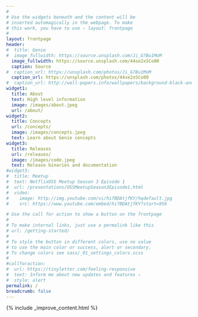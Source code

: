 ```yaml
---
#
# Use the widgets beneath and the content will be
# inserted automagically in the webpage. To make
# this work, you have to use › layout: frontpage
#
layout: frontpage
header:
#  title: Genie
#  image_fullwidth: https://source.unsplash.com/Ji_G7Bu1MoM
  image_fullwidth: https://source.unsplash.com/44se2xSCo00
  caption: Source
#  caption_url: https://unsplash.com/photos/Ji_G7Bu1MoM
  caption_url: https://unsplash.com/photos/44se2xSCo00
#  caption_url: http://wall-papers.info/wallpapers/background-black-and-red.html
widget1:
  title: About
  text: High level information
  image: /images/about.jpeg
  url: /about/
widget2:
  title: Concepts
  url: /concepts/
  image: /images/concepts.jpeg
  text: Learn about Genie concepts
widget3:
  title: Releases
  url: /releases/
  image: /images/code.jpeg
  text: Release binaries and documentation
#widget3:
#  title: Meetup
#  text: NetflixOSS Meetup Season 3 Episode 1
#  url: /presentations/OSSMeetupSeason3Episode1.html
#  video:
#    image: http://img.youtube.com/vi/hi7BDAtjfKY/hqdefault.jpg
#    src: https://www.youtube.com/embed/hi7BDAtjfKY?start=956

# Use the call for action to show a button on the frontpage
#
# To make internal links, just use a permalink like this
# url: /getting-started/
#
# To style the button in different colors, use no value
# to use the main color or success, alert or secondary.
# To change colors see sass/_01_settings_colors.scss
#
#callforaction:
#  url: https://tinyletter.com/feeling-responsive
#  text: Inform me about new updates and features ›
#  style: alert
permalink: /
breadcrumb: false
---
```


{% include _improve_content.html %}
